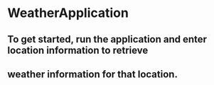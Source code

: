 # WeatherApplication

## To get started, run the application and enter location information to retrieve
## weather information for that location.
